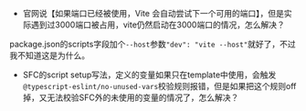 - 官网说【如果端口已经被使用，Vite 会自动尝试下一个可用的端口】，但是实际遇到过3000端口被占用，vite仍然启动在3000端口的情况，怎么解决？

package.json的scripts字段加个`--host`参数`"dev": "vite --host"`就好了，不过我不知道这是为什么。

- SFC的script setup写法，定义的变量如果只在template中使用，会触发`@typescript-eslint/no-unused-vars`校验规则报错，但是如果把这个规则off掉，又无法校验SFC外的未使用的变量的情况了，怎么解决？